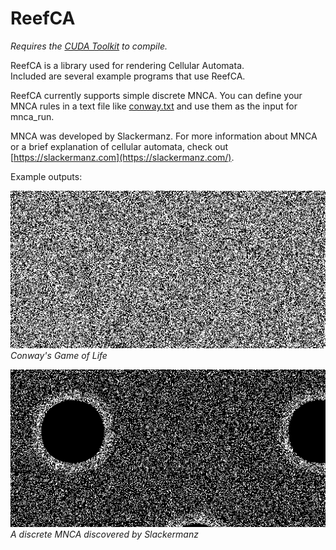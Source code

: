 # ReefCA

*Requires the [CUDA Toolkit](https://developer.nvidia.com/cuda-downloads) to compile.*

ReefCA is a library used for rendering Cellular Automata.  
Included are several example programs that use ReefCA.  

ReefCA currently supports simple discrete MNCA. You can define your MNCA rules in a text file like [conway.txt](./resources/rules/conway.txt) and use them as the input for mnca_run.  

MNCA was developed by Slackermanz. For more information about MNCA or a brief explanation of cellular automata, check out [https://slackermanz.com](https://slackermanz.com/).

Example outputs:

![conway example](./examples/conway.gif)
_Conway's Game of Life_

![mnca example](./examples/200.gif)
_A discrete MNCA discovered by Slackermanz_
